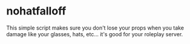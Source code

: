 # nohatfalloff
This simple script makes sure you don't lose your props when you take damage like your glasses, hats, etc... it's good for your roleplay server.
